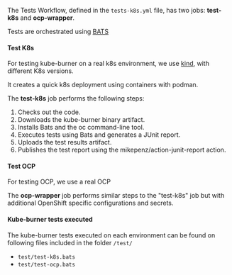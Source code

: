 The Tests Workflow, defined in the `tests-k8s.yml` file, has two jobs: **test-k8s** and **ocp-wrapper**.

Tests are orchestrated using [BATS](https://bats-core.readthedocs.io/en/stable/)

#### Test K8s

For testing kube-burner on a real k8s environment, we use [kind](https://kind.sigs.k8s.io/), with different K8s versions.

It creates a quick k8s deployment using containers with podman.

The **test-k8s** job performs the following steps:

1. Checks out the code.
1. Downloads the kube-burner binary artifact.
1. Installs Bats and the oc command-line tool.
1. Executes tests using Bats and generates a JUnit report.
1. Uploads the test results artifact.
1. Publishes the test report using the mikepenz/action-junit-report action.

#### Test OCP

For testing OCP, we use a real OCP

The **ocp-wrapper** job performs similar steps to the "test-k8s" job but with additional OpenShift specific configurations and secrets.

#### Kube-burner tests executed

The kube-burner tests executed on each environment can be found on following files included in the folder `/test/`

- `test/test-k8s.bats`
- `test/test-ocp.bats`
